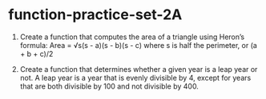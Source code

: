 # function-practice-set-2A
1. Create a function that computes the area of a triangle using
Heron’s formula:
Area = √s(s - a)(s - b)(s - c)
where s is half the perimeter, or (a + b + c)/2

2. Create a function that determines whether a given year is a
leap year or not. A leap year is a year that is evenly divisible by
4, except for years that are both divisible by 100 and not divisible
by 400.